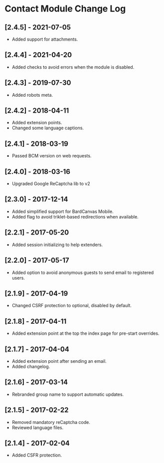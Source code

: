 
# Contact Module Change Log

## [2.4.5] - 2021-07-05

- Added support for attachments.

## [2.4.4] - 2021-04-20

- Added checks to avoid errors when the module is disabled.

## [2.4.3] - 2019-07-30

- Added robots meta.

## [2.4.2] - 2018-04-11

- Added extension points.
- Changed some language captions.

## [2.4.1] - 2018-03-19

- Passed BCM version on web requests.

## [2.4.0] - 2018-03-16

- Upgraded Google ReCaptcha lib to v2

## [2.3.0] - 2017-12-14

- Added simplified support for BardCanvas Mobile.
- Added flag to avoid triklet-based redirections when available.

## [2.2.1] - 2017-05-20

- Added session initializing to help extenders.

## [2.2.0] - 2017-05-17

- Added option to avoid anonymous guests to send email to registered users.

## [2.1.9] - 2017-04-19

- Changed CSRF protection to optional, disabled by default.

## [2.1.8] - 2017-04-11

- Added extension point at the top the index page for pre-start overrides.

## [2.1.7] - 2017-04-04

- Added extension point after sending an email.
- Added changelog.

## [2.1.6] - 2017-03-14

- Rebranded group name to support automatic updates.

## [2.1.5] - 2017-02-22

- Removed mandatory reCaptcha code.
- Reviewed language files.

## [2.1.4] - 2017-02-04

- Added CSFR protection.

